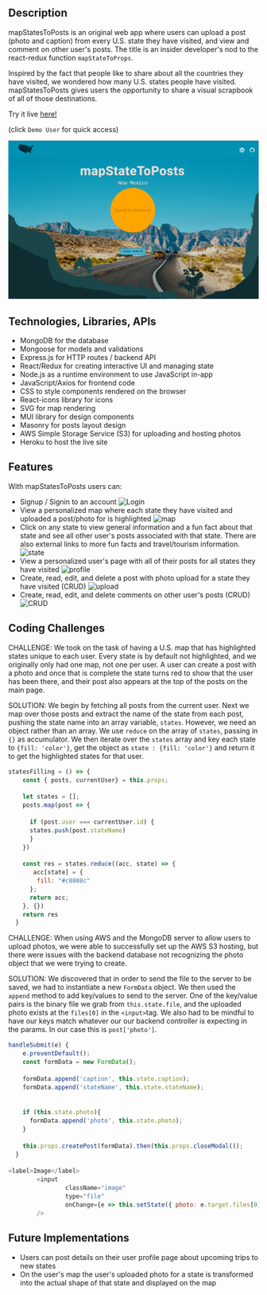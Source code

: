 ## Description

mapStatesToPosts is an original web app where users can upload a post (photo and caption) from every U.S. state they have visited, and view and comment on other user's posts.  The title is an insider developer's nod to the react-redux function `mapStateToProps`.

Inspired by the fact that people like to share about all the countries they have visited, we wondered how many U.S. states people have visited.  mapStatesToPosts gives users the opportunity to share a visual scrapbook of all of those destinations. 

Try it live [here!](https://mapstatestoposts.herokuapp.com/#/)

(click `Demo User` for quick access)

![splash](./frontend/public/splash.png)

## Technologies, Libraries, APIs

- MongoDB for the database
- Mongoose for models and validations
- Express.js for HTTP routes / backend API
- React/Redux for creating interactive UI and managing state
- Node.js as a runtime environment to use JavaScript in-app
- JavaScript/Axios for frontend code
- CSS to style components rendered on the browser
- React-icons library for icons
- SVG for map rendering
- MUI library for design components
- Masonry for posts layout design
- AWS Simple Storage Service (S3) for uploading and hosting photos 
- Heroku to host the live site

## Features

With mapStatesToPosts users can:

- Signup / Signin to an account
![Login](https://user-images.githubusercontent.com/83096156/202645829-1d81c97e-1b55-415e-8e85-06a93176eb90.gif)
- View a personalized map where each state they have visited and uploaded a post/photo for is highlighted
![map](https://user-images.githubusercontent.com/83096156/202645831-9017e317-50e8-4cde-873d-a6d6da587d9f.gif)
- Click on any state to view general information and a fun fact about that state and see all other user's posts associated with that state. There are also external links to more fun facts and travel/tourism information.
![state](https://user-images.githubusercontent.com/83096156/202645837-e7316dd0-6301-4896-80b4-63667bfce163.gif)
- View a personalized user's page with all of their posts for all states they have visited
![profile](https://user-images.githubusercontent.com/83096156/202645833-2a7d611e-3682-41fc-aabd-0cdc90eef66d.gif)
- Create, read, edit, and delete a post with photo upload for a state they have visited (CRUD)
![upload](https://user-images.githubusercontent.com/83096156/202645842-09bd14cf-8cb8-493b-b906-251bfe9b1050.gif)
- Create, read, edit, and delete comments on other user's posts (CRUD)
![CRUD](https://user-images.githubusercontent.com/83096156/202645821-c7633c55-9c59-414a-a356-6d403b26f224.gif)


## Coding Challenges

CHALLENGE: We took on the task of having a U.S. map that has highlighted states unique to each user.  Every state is by default not highlighted, and we originally only had one map, not one per user.  A user can create a post with a photo and once that is complete the state turns red to show that the user has been there, and their post also appears at the top of the posts on the main page.

SOLUTION: We begin by fetching all posts from the current user.  Next we map over those posts and extract the name of the state from each post, pushing the state name into an array variable, `states`.  However, we need an object rather than an array. We use `reduce` on the array of `states`, passing in `{}` as accumulator. We then iterate over the `states` array and key each state to `{fill: 'color'}`, get the object as `state : {fill: 'color'}` and return it to get the highlighted states for that user.

```javascript
statesFilling = () => {
    const { posts, currentUser} = this.props;
    
    let states = [];
    posts.map(post => {

      if (post.user === currentUser.id) {
      states.push(post.stateName)
      }
    })

    const res = states.reduce((acc, state) => {
       acc[state] = {
        fill: "#c8808c"
      };
      return acc;
    }, {})
    return res
  }
```

CHALLENGE: When using AWS and the MongoDB server to allow users to upload photos, we were able to successfully set up the AWS S3 hosting, but there were issues with the backend database not recognizing the photo object that we were trying to create.

SOLUTION: We discovered that in order to send the file to the server to be saved, we had to instantiate a new `FormData` object. We then used the `append` method to add key/values to send to the server. One of the key/value pairs is the binary file we grab from `this.state.file`, and the uploaded photo exists at the `files[0]` in the `<input>`tag. We also had to be mindful to have our keys match whatever our our backend controller is expecting in the params. In our case this is `post['photo']`.

```javascript
handleSubmit(e) {
    e.preventDefault();
    const formData = new FormData();

    formData.append('caption', this.state.caption);
    formData.append('stateName', this.state.stateName);


    if (this.state.photo){
      formData.append('photo', this.state.photo);
    }

    this.props.createPost(formData).then(this.props.closeModal());
  }

<label>Image</label>
        <input 
                className="image"
                type="file"
                onChange={e => this.setState({ photo: e.target.files[0] })}
        />
```

## Future Implementations

- Users can post details on their user profile page about upcoming trips to new states
- On the user's map the user's uploaded photo for a state is transformed into the actual shape of that state and displayed on the map
